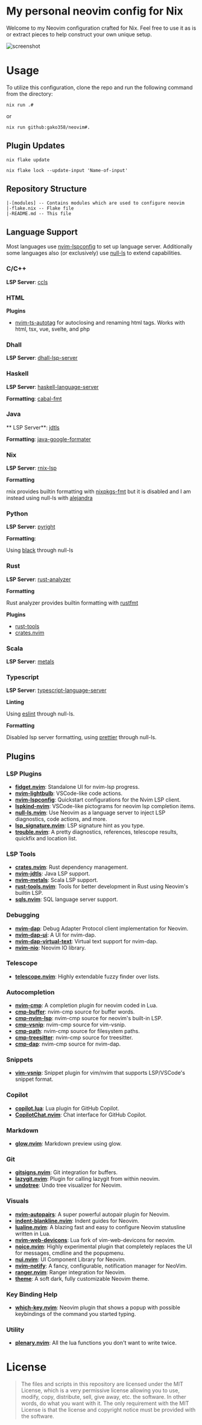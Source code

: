 # My personal neovim config for Nix

Welcome to my Neovim configuration crafted for Nix.
Feel free to use it as is or extract pieces to help construct your own unique setup.

![screenshot](https://github.com/Gako358/archive/blob/main/images/config/neovim.png)

# Usage

To utilize this configuration, clone the repo and run the following command from the directory:

```
nix run .#
```

or

```
nix run github:gako358/neovim#.
```

## Plugin Updates

```shell
nix flake update
```

```shell
nix flake lock --update-input 'Name-of-input'
```

## Repository Structure

```
|-[modules] -- Contains modules which are used to configure neovim
|-flake.nix -- Flake file
|-README.md -- This file
```

## Language Support

Most languages use [nvim-lspconfig](https://github.com/neovim/nvim-lspconfig) to set up language server. Additionally some languages also (or exclusively) use [null-ls](https://github.com/jose-elias-alvarez/null-ls.nvim) to extend capabilities.

### C/C++

**LSP Server**: [ccls](https://github.com/MaskRay/ccls)

### HTML

**Plugins**

- [nvim-ts-autotag](https://github.com/ellisonleao/glow.nvim/issues/44) for autoclosing and renaming html tags. Works with html, tsx, vue, svelte, and php

### Dhall

**LSP Server**: [dhall-lsp-server](https://github.com/dhall-lang/dhall-haskell/tree/main/dhall-lsp-server)

### Haskell

**LSP Server**: [haskell-language-server](https://github.com/haskell/haskell-language-server)

**Formatting**: [cabal-fmt](https://github.com/phadej/cabal-fmt)

### Java

** LSP Server**: [jdtls](https://github.com/mfussenegger/nvim-jdtls)

**Formatting**: [java-google-formater](https://github.com/google/google-java-format)

### Nix

**LSP Server**: [rnix-lsp](https://github.com/nix-community/rnix-lsp)

**Formatting**

rnix provides builtin formatting with [nixpkgs-fmt](https://github.com/nix-community/nixpkgs-fmt) but it is disabled and I am instead using null-ls with [alejandra](https://github.com/kamadorueda/alejandra)

### Python

**LSP Server**: [pyright](https://github.com/microsoft/pyright)

**Formatting**:

Using [black](https://github.com/psf/black) through null-ls

### Rust

**LSP Server**: [rust-analyzer](https://github.com/rust-analyzer/rust-analyzer)

**Formatting**

Rust analyzer provides builtin formatting with [rustfmt](https://github.com/rust-lang/rustfmt)

**Plugins**

- [rust-tools](https://github.com/simrat39/rust-tools.nvim)
- [crates.nvim](https://github.com/Saecki/crates.nvim)

### Scala

**LSP Server**: [metals](https://github.com/scalameta/nvim-metals)

### Typescript

**LSP Server**: [typescript-language-server](https://github.com/typescript-language-server/typescript-language-server)

**Linting**

Using [eslint](https://github.com/prettier/prettier) through null-ls.

**Formatting**

Disabled lsp server formatting, using [prettier](https://github.com/prettier/prettier) through null-ls.

## Plugins

### LSP Plugins

- **[fidget.nvim](https://github.com/j-hui/fidget.nvim)**: Standalone UI for nvim-lsp progress.
- **[nvim-lightbulb](https://github.com/kosayoda/nvim-lightbulb)**: VSCode-like code actions.
- **[nvim-lspconfig](https://github.com/neovim/nvim-lspconfig)**: Quickstart configurations for the Nvim LSP client.
- **[lspkind-nvim](https://github.com/onsails/lspkind-nvim)**: VSCode-like pictograms for neovim lsp completion items.
- **[null-ls.nvim](https://github.com/jose-elias-alvarez/null-ls.nvim)**: Use Neovim as a language server to inject LSP diagnostics, code actions, and more.
- **[lsp_signature.nvim](https://github.com/ray-x/lsp_signature.nvim)**: LSP signature hint as you type.
- **[trouble.nvim](https://github.com/folke/trouble.nvim)**: A pretty diagnostics, references, telescope results, quickfix and location list.

### LSP Tools

- **[crates.nvim](https://github.com/Saecki/crates.nvim)**: Rust dependency management.
- **[nvim-jdtls](https://github.com/mfussenegger/nvim-jdtls)**: Java LSP support.
- **[nvim-metals](https://github.com/scalameta/nvim-metals)**: Scala LSP support.
- **[rust-tools.nvim](https://github.com/simrat39/rust-tools.nvim)**: Tools for better development in Rust using Neovim's builtin LSP.
- **[sqls.nvim](https://github.com/nanotee/sqls.nvim)**: SQL language server support.

### Debugging

- **[nvim-dap](https://github.com/mfussenegger/nvim-dap)**: Debug Adapter Protocol client implementation for Neovim.
- **[nvim-dap-ui](https://github.com/rcarriga/nvim-dap-ui)**: A UI for nvim-dap.
- **[nvim-dap-virtual-text](https://github.com/theHamsta/nvim-dap-virtual-text)**: Virtual text support for nvim-dap.
- **[nvim-nio](https://github.com/nvim-neotest/nvim-nio)**: Neovim IO library.

### Telescope

- **[telescope.nvim](https://github.com/nvim-telescope/telescope.nvim)**: Highly extendable fuzzy finder over lists.

### Autocompletion

- **[nvim-cmp](https://github.com/hrsh7th/nvim-cmp)**: A completion plugin for neovim coded in Lua.
- **[cmp-buffer](https://github.com/hrsh7th/cmp-buffer)**: nvim-cmp source for buffer words.
- **[cmp-nvim-lsp](https://github.com/hrsh7th/cmp-nvim-lsp)**: nvim-cmp source for neovim's built-in LSP.
- **[cmp-vsnip](https://github.com/hrsh7th/cmp-vsnip)**: nvim-cmp source for vim-vsnip.
- **[cmp-path](https://github.com/hrsh7th/cmp-path)**: nvim-cmp source for filesystem paths.
- **[cmp-treesitter](https://github.com/ray-x/cmp-treesitter)**: nvim-cmp source for treesitter.
- **[cmp-dap](https://github.com/rcarriga/cmp-dap)**: nvim-cmp source for nvim-dap.

### Snippets

- **[vim-vsnip](https://github.com/hrsh7th/vim-vsnip)**: Snippet plugin for vim/nvim that supports LSP/VSCode's snippet format.

### Copilot

- **[copilot.lua](https://github.com/zbirenbaum/copilot.lua)**: Lua plugin for GitHub Copilot.
- **[CopilotChat.nvim](https://github.com/CopilotC-Nvim/CopilotChat.nvim)**: Chat interface for GitHub Copilot.

### Markdown

- **[glow.nvim](https://github.com/ellisonleao/glow.nvim)**: Markdown preview using glow.

### Git

- **[gitsigns.nvim](https://github.com/lewis6991/gitsigns.nvim)**: Git integration for buffers.
- **[lazygit.nvim](https://github.com/kdheepak/lazygit.nvim)**: Plugin for calling lazygit from within neovim.
- **[undotree](https://github.com/jiaoshijie/undotree)**: Undo tree visualizer for Neovim.

### Visuals

- **[nvim-autopairs](https://github.com/windwp/nvim-autopairs)**: A super powerful autopair plugin for Neovim.
- **[indent-blankline.nvim](https://github.com/lukas-reineke/indent-blankline.nvim)**: Indent guides for Neovim.
- **[lualine.nvim](https://github.com/nvim-lualine/lualine.nvim)**: A blazing fast and easy to configure Neovim statusline written in Lua.
- **[nvim-web-devicons](https://github.com/kyazdani42/nvim-web-devicons)**: Lua fork of vim-web-devicons for neovim.
- **[noice.nvim](https://github.com/folke/noice.nvim)**: Highly experimental plugin that completely replaces the UI for messages, cmdline and the popupmenu.
- **[nui.nvim](https://github.com/MunifTanjim/nui.nvim)**: UI Component Library for Neovim.
- **[nvim-notify](https://github.com/rcarriga/nvim-notify)**: A fancy, configurable, notification manager for NeoVim.
- **[ranger.nvim](https://github.com/kelly-lin/ranger.nvim)**: Ranger integration for Neovim.
- **[theme](https://github.com/EdenEast/nightfox.nvim)**: A soft dark, fully customizable Neovim theme.

### Key Binding Help

- **[which-key.nvim](https://github.com/folke/which-key.nvim)**: Neovim plugin that shows a popup with possible keybindings of the command you started typing.

### Utility

- **[plenary.nvim](https://github.com/nvim-lua/plenary.nvim)**: All the lua functions you don't want to write twice.

# License

> The files and scripts in this repository are licensed under the MIT License, which is a very
> permissive license allowing you to use, modify, copy, distribute, sell, give away, etc. the software.
> In other words, do what you want with it. The only requirement with the MIT License is that the license
> and copyright notice must be provided with the software.
